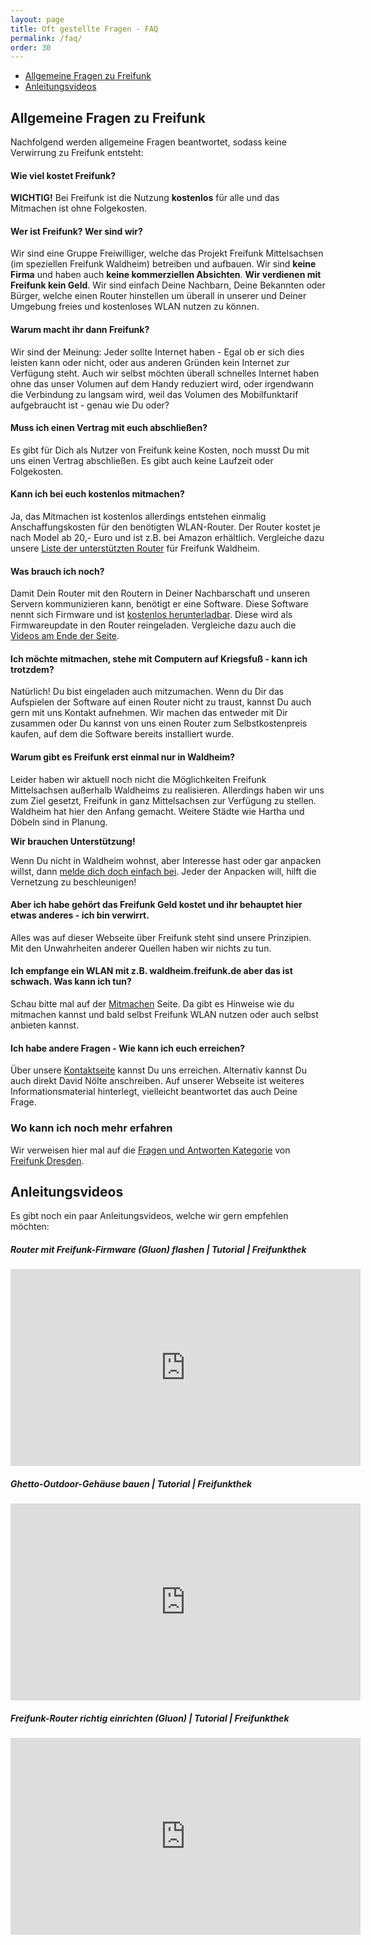 ```yaml
---
layout: page
title: Oft gestellte Fragen - FAQ
permalink: /faq/
order: 30
---
```


* [Allgemeine Fragen zu Freifunk](#faq-freifunk)
* [Anleitungsvideos](#videos)


## Allgemeine Fragen zu Freifunk <a id="faq-freifunk"></a>

Nachfolgend werden allgemeine Fragen beantwortet, sodass keine Verwirrung zu Freifunk entsteht:

#### Wie viel kostet Freifunk?
**WICHTIG!** Bei Freifunk ist die Nutzung **kostenlos** für alle und das Mitmachen ist ohne Folgekosten.

#### Wer ist Freifunk? Wer sind wir?
Wir sind eine Gruppe Freiwilliger, welche das Projekt Freifunk Mittelsachsen (im speziellen Freifunk Waldheim)
betreiben und aufbauen.
Wir sind **keine Firma** und haben auch **keine kommerziellen Absichten**. **Wir verdienen mit Freifunk kein Geld**.
Wir sind einfach Deine Nachbarn, Deine Bekannten oder Bürger, welche einen Router hinstellen um überall in
unserer und Deiner Umgebung freies und kostenloses WLAN nutzen zu können.

#### Warum macht ihr dann Freifunk?
Wir sind der Meinung: Jeder sollte Internet haben - Egal ob er sich dies leisten kann oder nicht, oder aus anderen
Gründen kein Internet zur Verfügung steht.
Auch wir selbst möchten überall schnelles Internet haben ohne das unser Volumen auf dem Handy reduziert wird, oder
irgendwann die Verbindung zu langsam wird, weil das Volumen des Mobilfunktarif aufgebraucht ist - genau wie Du oder?

#### Muss ich einen Vertrag mit euch abschließen?
Es gibt für Dich als Nutzer von Freifunk keine Kosten, noch musst Du mit uns einen Vertrag abschließen.
Es gibt auch keine Laufzeit oder Folgekosten.

#### Kann ich bei euch kostenlos mitmachen?
Ja, das Mitmachen ist kostenlos allerdings entstehen einmalig Anschaffungskosten für den benötigten WLAN-Router.
Der Router kostet je nach Model ab 20,- Euro und ist z.B. bei Amazon erhältlich. Vergleiche dazu
unsere [Liste der unterstützten Router](/mitmachen) für Freifunk Waldheim.

#### Was brauch ich noch?
Damit Dein Router mit den Routern in Deiner Nachbarschaft und unseren Servern kommunizieren kann, benötigt er eine Software.
Diese Software nennt sich Firmware und ist [kostenlos herunterladbar](http://firmware.freifunk-waldheim.de).
Diese wird als Firmwareupdate in den Router reingeladen. Vergleiche dazu auch die [Videos am Ende der Seite](#videos).

#### Ich möchte mitmachen, stehe mit Computern auf Kriegsfuß - kann ich trotzdem?
Natürlich! Du bist eingeladen auch mitzumachen. Wenn du Dir das Aufspielen der Software auf einen Router nicht zu traust, kannst Du auch gern mit uns Kontakt aufnehmen. Wir machen das entweder mit Dir zusammen oder Du kannst von uns einen Router zum Selbstkostenpreis kaufen, auf dem die Software bereits installiert wurde.

#### Warum gibt es Freifunk erst einmal nur in Waldheim?
Leider haben wir aktuell noch nicht die Möglichkeiten Freifunk Mittelsachsen außerhalb Waldheims zu realisieren. Allerdings haben wir uns zum Ziel gesetzt, Freifunk in ganz Mittelsachsen zur Verfügung zu stellen.
Waldheim hat hier den Anfang gemacht.
Weitere Städte wie Hartha und Döbeln sind in Planung.

**Wir brauchen Unterstützung!**

Wenn Du nicht in Waldheim wohnst, aber Interesse hast oder gar anpacken willst, dann [melde dich doch einfach bei](/kontakt). Jeder der Anpacken will, hilft die Vernetzung zu beschleunigen!

#### Aber ich habe gehört das Freifunk Geld kostet und ihr behauptet hier etwas anderes - ich bin verwirrt.
Alles was auf dieser Webseite über Freifunk steht sind unsere Prinzipien. Mit den Unwahrheiten anderer Quellen haben wir nichts zu tun.

#### Ich empfange ein WLAN mit z.B. waldheim.freifunk.de aber das ist schwach. Was kann ich tun?
Schau bitte mal auf der [Mitmachen](/mitmachen/) Seite. Da gibt es Hinweise wie du mitmachen kannst und bald
selbst Freifunk WLAN nutzen oder auch selbst anbieten kannst.

#### Ich habe andere Fragen - Wie kann ich euch erreichen?
Über unsere [Kontaktseite](/kontakt) kannst Du uns erreichen. Alternativ kannst Du auch direkt David Nölte anschreiben.
Auf unserer Webseite ist weiteres Informationsmaterial hinterlegt, vielleicht beantwortet das auch Deine Frage.


### Wo kann ich noch mehr erfahren
Wir verweisen hier mal auf die [Fragen und Antworten Kategorie](http://wiki.freifunk-dresden.de/index.php/Hauptseite#Dokumentation_.2F_FAQ) von [Freifunk Dresden](http://www.freifunk-dresden.de).



## Anleitungsvideos <a id="videos"></a>

Es gibt noch ein paar Anleitungsvideos, welche wir gern empfehlen möchten:




##### Router mit Freifunk-Firmware (Gluon) flashen | Tutorial | Freifunkthek #####

<iframe width="560" height="315" src="https://www.youtube.com/embed/dI5JcmURtEM" frameborder="0" allowfullscreen></iframe>



##### Ghetto-Outdoor-Gehäuse bauen | Tutorial | Freifunkthek #####

<iframe width="560" height="315" src="https://www.youtube.com/embed/v1fI3JdK8gg" frameborder="0" allowfullscreen></iframe>



##### Freifunk-Router richtig einrichten (Gluon) | Tutorial | Freifunkthek #####

<iframe width="560" height="315" src="https://www.youtube.com/embed/tueVWUisvWI" frameborder="0" allowfullscreen></iframe>
